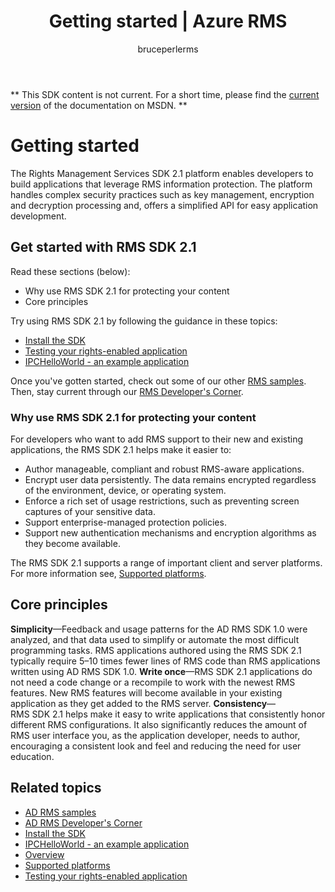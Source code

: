 ﻿---
# required metadata

title: Getting started | Azure RMS
description: The RMS SDK 2.1 platform enables developers to build applications that leverage RMS information protection.
keywords:
author: bruceperlerms
manager: mbaldwin
ms.date: 04/28/2016
ms.topic: article
ms.prod: azure
ms.service: rights-management
ms.technology: techgroup-identity
ms.assetid: 728113C9-FCF9-4280-BE1D-6AF5C15E449E
# optional metadata

#ROBOTS:
audience: developer
#ms.devlang:
ms.reviewer: shubhamp
ms.suite: ems
#ms.tgt_pltfrm:
#ms.custom:

---
** This SDK content is not current. For a short time, please find the [current version](https://msdn.microsoft.com/library/windows/desktop/hh535290(v=vs.85).aspx) of the documentation on MSDN. **
# Getting started

The Rights Management Services SDK 2.1 platform enables developers to build applications that leverage RMS information protection. The platform handles complex security practices such as key management, encryption and decryption processing and, offers a simplified API for easy application development.

## Get started with RMS SDK 2.1

Read these sections (below):

-   Why use RMS SDK 2.1 for protecting your content
-   Core principles

Try using RMS SDK 2.1 by following the guidance in these topics:

-   [Install the SDK](create-your-first-rights-aware-application.md)
-   [Testing your rights-enabled application](running-your-first-application.md)
-   [IPCHelloWorld - an example application](how-to-build-your-first-application.md)

Once you've gotten started, check out some of our other [RMS samples](samples.md). Then, stay current through our [RMS Developer's Corner](http://blogs.msdn.com/b/rms/).

### Why use RMS SDK 2.1 for protecting your content

For developers who want to add RMS support to their new and existing applications, the RMS SDK 2.1 helps make it easier to:

-   Author manageable, compliant and robust RMS-aware applications.
-   Encrypt user data persistently. The data remains encrypted regardless of the environment, device, or operating system.
-   Enforce a rich set of usage restrictions, such as preventing screen captures of your sensitive data.
-   Support enterprise-managed protection policies.
-   Support new authentication mechanisms and encryption algorithms as they become available.

The RMS SDK 2.1 supports a range of important client and server platforms. For more information see, [Supported platforms](supported-platforms.md).

## Core principles

**Simplicity**—Feedback and usage patterns for the AD RMS SDK 1.0 were analyzed, and that data used to simplify or automate the most difficult programming tasks. RMS applications authored using the RMS SDK 2.1 typically require 5–10 times fewer lines of RMS code than RMS applications written using AD RMS SDK 1.0.
**Write once**—RMS SDK 2.1 applications do not need a code change or a recompile to work with the newest RMS features. New RMS features will become available in your existing application as they get added to the RMS server.
**Consistency**—RMS SDK 2.1 helps make it easy to write applications that consistently honor different RMS configurations. It also significantly reduces the amount of RMS user interface you, as the application developer, needs to author, encouraging a consistent look and feel and reducing the need for user education.

## Related topics

* [AD RMS samples](samples.md)
* [AD RMS Developer's Corner](http://blogs.msdn.com/b/rms/)
* [Install the SDK](create-your-first-rights-aware-application.md)
* [IPCHelloWorld - an example application](how-to-build-your-first-application.md)
* [Overview](ad-rms-overview.md)
* [Supported platforms](supported-platforms.md)
* [Testing your rights-enabled application](running-your-first-application.md)
 

 



